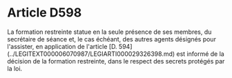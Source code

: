 # Article D598

 

<div align="left">
  La formation restreinte statue en la seule présence de ses membres, du secrétaire de séance et, le cas échéant, des autres agents désignés pour l'assister, en application de l'article [D. 594](../LEGITEXT000006070987/LEGIARTI000029326398.md) est informé de la décision de la formation restreinte, dans le respect des secrets protégés par la loi.<br /> <br /> <br /> <br /> <br /> <br />